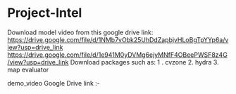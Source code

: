 # Project-Intel

 
Download model video from this google drive link: https://drive.google.com/file/d/1NMb7vObk25UhDdZapbjvHLoBgTpYYp6a/view?usp=drive_link
https://drive.google.com/file/d/1e941M0yDVMg6ejyMNfF4OBeePWSF8z4G/view?usp=drive_link
 Download packages such as: 1 . cvzone
                            2. hydra
                            3. map evaluator









































demo_video Google Drive link :-
